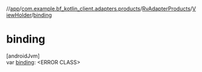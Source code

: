 //[app](../../../../index.md)/[com.example.bf_kotlin_client.adapters.products](../../index.md)/[RvAdapterProducts](../index.md)/[ViewHolder](index.md)/[binding](binding.md)

# binding

[androidJvm]\
var [binding](binding.md): &lt;ERROR CLASS&gt;
